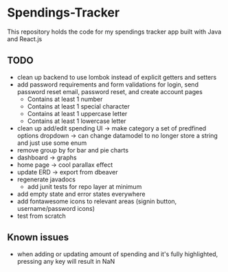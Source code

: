 # Spendings-Tracker

This repository holds the code for my spendings tracker app built with Java and React.js

## TODO
- clean up backend to use lombok instead of explicit getters and setters
- add password requirements and form validations for login, send password reset email, password reset, and create account pages
	- Contains at least 1 number
	- Contains at least 1 special character
	- Contains at least 1 uppercase letter
	- Contains at least 1 lowercase letter
- clean up add/edit spending UI -> make category a set of predfined options dropdown -> can change datamodel to no longer store a string and just use some enum
- remove group by for bar and pie charts
- dashboard -> graphs
- home page -> cool parallax effect
- update ERD -> export from dbeaver
- regenerate javadocs
  - add junit tests for repo layer at minimum
- add empty state and error states everywhere
- add fontawesome icons to relevant areas (signin button, username/password icons)
- test from scratch

## Known issues
- when adding or updating amount of spending and it's fully highlighted, pressing any key will result in NaN
